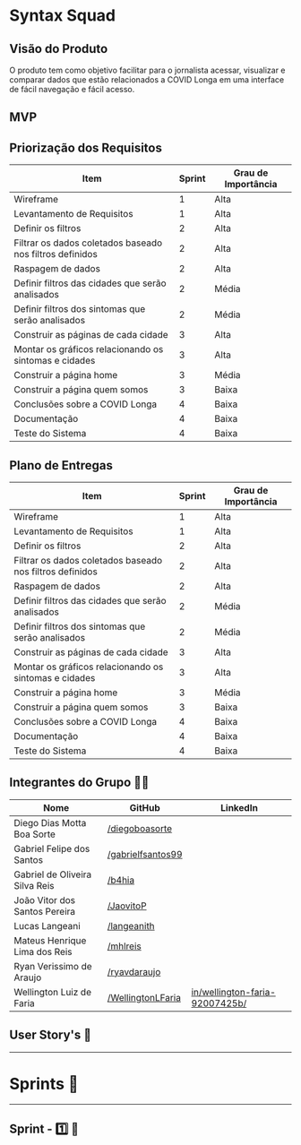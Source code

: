 # Syntax Squad

## Visão do Produto

O produto tem como objetivo facilitar para o jornalista acessar, visualizar e comparar dados que estão relacionados a COVID Longa em uma interface de fácil navegação e fácil acesso.

## MVP

## Priorização dos Requisitos

| Item                                                     | Sprint | Grau de Importância |
|----------------------------------------------------------|--------|---------------------|
| Wireframe                                                | 1      | Alta                |
| Levantamento de Requisitos                               | 1      | Alta                |
| Definir os filtros                                       | 2      | Alta                |
| Filtrar os dados coletados baseado nos filtros definidos | 2      | Alta                |
| Raspagem de dados                                        | 2      | Alta                |
| Definir filtros das cidades que serão analisados         | 2      | Média               |
| Definir filtros dos sintomas que serão analisados        | 2      | Média               |
| Construir as páginas de cada cidade                      | 3      | Alta                |
| Montar os gráficos relacionando os sintomas e cidades    | 3      | Alta                |
| Construir a página home                                  | 3      | Média               |
| Construir a página quem somos                            | 3      | Baixa               |
| Conclusões sobre a COVID Longa                           | 4      | Baixa               |
| Documentação                                             | 4      | Baixa               |
| Teste do Sistema                                         | 4      | Baixa               |

## Plano de Entregas

| Item                                                     | Sprint | Grau de Importância |
|----------------------------------------------------------|--------|---------------------|
| Wireframe                                                | 1      | Alta                |
| Levantamento de Requisitos                               | 1      | Alta                |
| Definir os filtros                                       | 2      | Alta                |
| Filtrar os dados coletados baseado nos filtros definidos | 2      | Alta                |
| Raspagem de dados                                        | 2      | Alta                |
| Definir filtros das cidades que serão analisados         | 2      | Média               |
| Definir filtros dos sintomas que serão analisados        | 2      | Média               |
| Construir as páginas de cada cidade                      | 3      | Alta                |
| Montar os gráficos relacionando os sintomas e cidades    | 3      | Alta                |
| Construir a página home                                  | 3      | Média               |
| Construir a página quem somos                            | 3      | Baixa               |
| Conclusões sobre a COVID Longa                           | 4      | Baixa               |
| Documentação                                             | 4      | Baixa               |
| Teste do Sistema                                         | 4      | Baixa               |

## Integrantes do Grupo 👨‍💻

| Nome                           | GitHub                                                   | LinkedIn                                                                                  |
|--------------------------------|----------------------------------------------------------|-------------------------------------------------------------------------------------------|
| Diego Dias Motta Boa Sorte     | [/diegoboasorte](https://github.com/diegoboasorte)       |
| Gabriel Felipe dos Santos      | [/gabrielfsantos99](https://github.com/gabrielfsantos99) |
| Gabriel de Oliveira Silva Reis | [/b4hia](https://github.com/b4hia)                       |
| João Vitor dos Santos Pereira  | [/JaovitoP](https://github.com/JaovitoP)                 |
| Lucas Langeani                 | [/langeanith](https://github.com/langeanith)             |
| Mateus Henrique Lima dos Reis  | [/mhlreis](https://github.com/mhlreis)                   |
| Ryan Verissimo de Araujo       | [/ryavdaraujo](https://github.com/ryanvdaraujo)          |
| Wellington Luiz de Faria       | [/WellingtonLFaria](https://github.com/WellingtonLFaria) | [in/wellington-faria-92007425b/](https://www.linkedin.com/in/wellington-faria-92007425b/) |

## User Story's 📝

---

# Sprints 🎯

---

## Sprint - 1️⃣ 🎯
